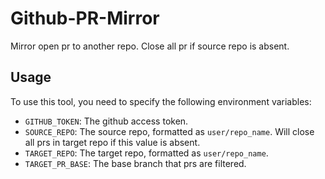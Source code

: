 # Github-PR-Mirror

Mirror open pr to another repo. Close all pr if source repo is absent.

## Usage

To use this tool, you need to specify the following environment variables:

* `GITHUB_TOKEN`: The github access token.
* `SOURCE_REPO`: The source repo, formatted as `user/repo_name`. Will close all prs in target repo if this value is absent.
* `TARGET_REPO`: The target repo, formatted as `user/repo_name`.
* `TARGET_PR_BASE`: The base branch that prs are filtered.

